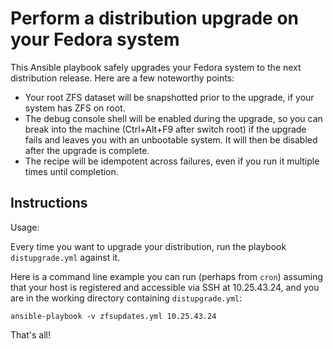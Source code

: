 # Perform a distribution upgrade on your Fedora system

This Ansible playbook safely upgrades your Fedora system to the next
distribution release.  Here are a few noteworthy points:

* Your root ZFS dataset will be snapshotted prior to the upgrade,
  if your system has ZFS on root.
* The debug console shell will be enabled during the upgrade, so
  you can break into the machine (Ctrl+Alt+F9 after switch root)
  if the upgrade fails and leaves you with an unbootable system.
  It will then be disabled after the upgrade is complete.
* The recipe will be idempotent across failures, even if you run
  it multiple times until completion.

## Instructions

Usage:

Every time you want to upgrade your distribution, run the playbook `distupgrade.yml` against it.

Here is a command line example you can run (perhaps from `cron`) assuming that your host is registered and accessible via SSH at 10.25.43.24, and you are in the working directory containing `distupgrade.yml`:

```
ansible-playbook -v zfsupdates.yml 10.25.43.24
```

That's all!
